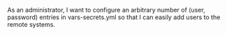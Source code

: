 As an administrator,
I want to configure an arbitrary number of (user, password) entries in vars-secrets.yml
so that I can easily add users to the remote systems.
